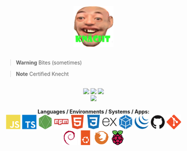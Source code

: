 <div align="center">
  <a href="https://twitch.tv/jubewe"><img alt="knecht" src="https://github.com/jubewe/Jubewe/blob/main/src/Knecht.png?raw=true"> </a>
</div>
<br>

>__Warning__ Bites (sometimes)

>__Note__ Certified Knecht

<div align="center">
  <br>
  <img src="https://github-readme-stats.vercel.app/api?username=jubewe&show_icons=true&theme=radical&hide_rank=true&card_width=300">
  <img src="https://github-readme-stats.vercel.app/api/top-langs?username=jubewe&theme=radical&exclude_repo=streamdeck-esp,streamdeck-pcb&layout=compact&card_width=300">
  <img src="http://github-readme-streak-stats.herokuapp.com?user=jubewe&theme=dark&card_width=200&hide_current_streak=true&hide_longest_streak=true&card_width=300">
  <br>
  <img src="https://github-readme-stats.vercel.app/api/pin/?username=jubewe&repo=oberknecht-client&theme=radical&show_owner=true">
</div>
<br>
<div align="center">
  <b>Languages / Environments / Systems / Apps:</b>
  <br>
  <img src="https://github.com/devicons/devicon/blob/master/icons/javascript/javascript-plain.svg" height="40px">
  <img src="https://github.com/devicons/devicon/blob/master/icons/typescript/typescript-plain.svg" height="40px">
  <img src="https://github.com/devicons/devicon/blob/master/icons/nodejs/nodejs-plain.svg" height="40px">
  <img src="https://github.com/devicons/devicon/blob/master/icons/npm/npm-original-wordmark.svg" height="40px">
  <img src="https://github.com/devicons/devicon/blob/master/icons/html5/html5-plain.svg" height="40px">
  <img src="https://github.com/devicons/devicon/blob/master/icons/css3/css3-plain.svg" height="40px">
  <img src="https://github.com/devicons/devicon/blob/master/icons/express/express-original.svg" height="40px">
  <img src="https://github.com/devicons/devicon/blob/master/icons/webpack/webpack-plain.svg" height="40px">
  <img src="https://github.com/devicons/devicon/blob/master/icons/jquery/jquery-plain.svg" height="40px">
  <img src="https://github.com/devicons/devicon/blob/master/icons/github/github-original.svg" height="40px">
  <img src="https://github.com/devicons/devicon/blob/master/icons/git/git-plain.svg" height="40px">
  <img src="https://github.com/devicons/devicon/blob/master/icons/debian/debian-plain.svg" height="40px">
  <img src="https://github.com/devicons/devicon/blob/master/icons/ubuntu/ubuntu-plain.svg" height="40px">
  <img src="https://github.com/devicons/devicon/blob/master/icons/firefox/firefox-plain.svg" height="40px">
  <img src="https://github.com/devicons/devicon/blob/master/icons/raspberrypi/raspberrypi-original.svg" height="40px">
</div>
<br>
